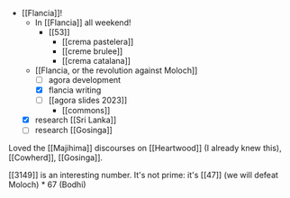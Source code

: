- [[Flancia]]!
  - In [[Flancia]] all weekend!
    - [[53]]
      - [[crema pastelera]]
      - [[creme brulee]]
      - [[crema catalana]]
  - [[Flancia, or the revolution against Moloch]]
    - [ ] agora development
    - [x] flancia writing
    - [ ] [[agora slides 2023]]
      - [[commons]]
  - [x] research [[Sri Lanka]]
  - [ ] research [[Gosinga]]

Loved the [[Majihima]] discourses on [[Heartwood]] (I already knew this), [[Cowherd]], [[Gosinga]].

[[3149]] is an interesting number. It's not prime: it's [[47]] (we will defeat Moloch) * 67 (Bodhi)

